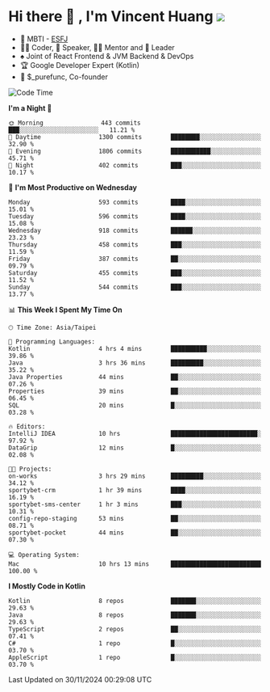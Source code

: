 # Hi there 👋 , I'm Vincent Huang ![](https://komarev.com/ghpvc/?username=Jian-Min-Huang)
- 👀 MBTI - [ESFJ](https://www.16personalities.com/esfj-personality)
- 👨‍💻 Coder, 🎤 Speaker, 👨‍🏫 Mentor and 🚀 Leader
- ♠️ Joint of React Frontend & JVM Backend & DevOps
- 🏆 Google Developer Expert (Kotlin)
- 💼 $_purefunc, Co-founder

<!--START_SECTION:waka-->
![Code Time](http://img.shields.io/badge/Code%20Time-4%2C756%20hrs%2022%20mins-blue)

**I'm a Night 🦉** 

```text
🌞 Morning                443 commits         ███░░░░░░░░░░░░░░░░░░░░░░   11.21 % 
🌆 Daytime                1300 commits        ████████░░░░░░░░░░░░░░░░░   32.90 % 
🌃 Evening                1806 commits        ███████████░░░░░░░░░░░░░░   45.71 % 
🌙 Night                  402 commits         ███░░░░░░░░░░░░░░░░░░░░░░   10.17 % 
```
📅 **I'm Most Productive on Wednesday** 

```text
Monday                   593 commits         ████░░░░░░░░░░░░░░░░░░░░░   15.01 % 
Tuesday                  596 commits         ████░░░░░░░░░░░░░░░░░░░░░   15.08 % 
Wednesday                918 commits         ██████░░░░░░░░░░░░░░░░░░░   23.23 % 
Thursday                 458 commits         ███░░░░░░░░░░░░░░░░░░░░░░   11.59 % 
Friday                   387 commits         ██░░░░░░░░░░░░░░░░░░░░░░░   09.79 % 
Saturday                 455 commits         ███░░░░░░░░░░░░░░░░░░░░░░   11.52 % 
Sunday                   544 commits         ███░░░░░░░░░░░░░░░░░░░░░░   13.77 % 
```


📊 **This Week I Spent My Time On** 

```text
🕑︎ Time Zone: Asia/Taipei

💬 Programming Languages: 
Kotlin                   4 hrs 4 mins        ██████████░░░░░░░░░░░░░░░   39.86 % 
Java                     3 hrs 36 mins       █████████░░░░░░░░░░░░░░░░   35.22 % 
Java Properties          44 mins             ██░░░░░░░░░░░░░░░░░░░░░░░   07.26 % 
Properties               39 mins             ██░░░░░░░░░░░░░░░░░░░░░░░   06.45 % 
SQL                      20 mins             █░░░░░░░░░░░░░░░░░░░░░░░░   03.28 % 

🔥 Editors: 
IntelliJ IDEA            10 hrs              ████████████████████████░   97.92 % 
DataGrip                 12 mins             █░░░░░░░░░░░░░░░░░░░░░░░░   02.08 % 

🐱‍💻 Projects: 
on-works                 3 hrs 29 mins       █████████░░░░░░░░░░░░░░░░   34.12 % 
sportybet-crm            1 hr 39 mins        ████░░░░░░░░░░░░░░░░░░░░░   16.19 % 
sportybet-sms-center     1 hr 3 mins         ███░░░░░░░░░░░░░░░░░░░░░░   10.31 % 
config-repo-staging      53 mins             ██░░░░░░░░░░░░░░░░░░░░░░░   08.71 % 
sportybet-pocket         44 mins             ██░░░░░░░░░░░░░░░░░░░░░░░   07.30 % 

💻 Operating System: 
Mac                      10 hrs 13 mins      █████████████████████████   100.00 % 
```

**I Mostly Code in Kotlin** 

```text
Kotlin                   8 repos             ███████░░░░░░░░░░░░░░░░░░   29.63 % 
Java                     8 repos             ███████░░░░░░░░░░░░░░░░░░   29.63 % 
TypeScript               2 repos             ██░░░░░░░░░░░░░░░░░░░░░░░   07.41 % 
C#                       1 repo              █░░░░░░░░░░░░░░░░░░░░░░░░   03.70 % 
AppleScript              1 repo              █░░░░░░░░░░░░░░░░░░░░░░░░   03.70 % 
```




 Last Updated on 30/11/2024 00:29:08 UTC
<!--END_SECTION:waka-->
